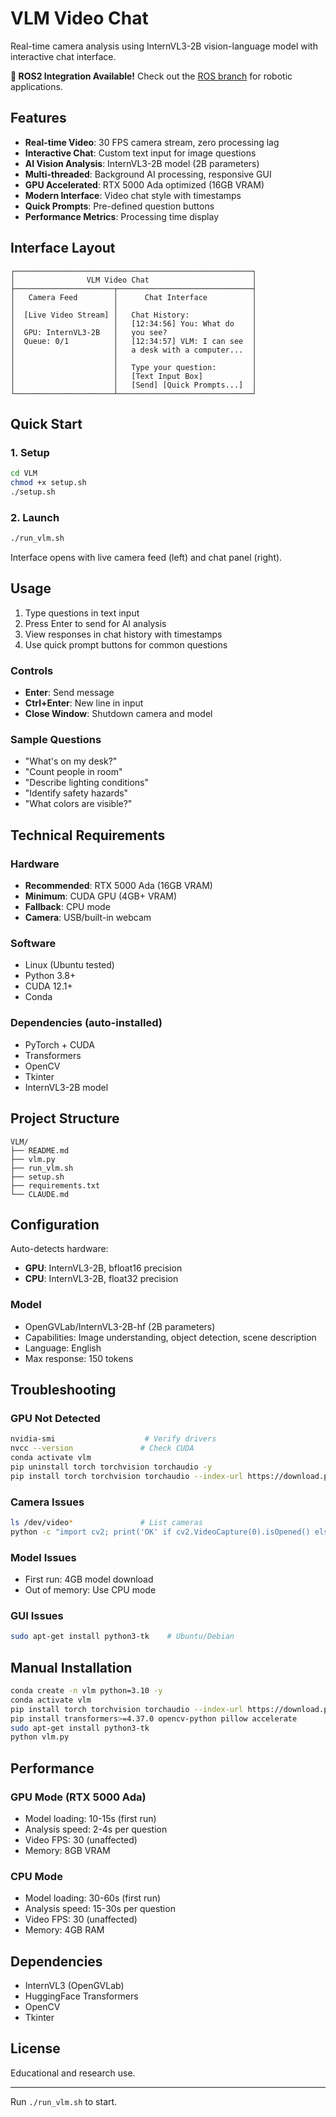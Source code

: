 # VLM Video Chat

Real-time camera analysis using InternVL3-2B vision-language model with interactive chat interface.

**🤖 ROS2 Integration Available!** Check out the [ROS branch](../../tree/ROS) for robotic applications.

## Features

- **Real-time Video**: 30 FPS camera stream, zero processing lag
- **Interactive Chat**: Custom text input for image questions
- **AI Vision Analysis**: InternVL3-2B model (2B parameters)
- **Multi-threaded**: Background AI processing, responsive GUI
- **GPU Accelerated**: RTX 5000 Ada optimized (16GB VRAM)
- **Modern Interface**: Video chat style with timestamps
- **Quick Prompts**: Pre-defined question buttons
- **Performance Metrics**: Processing time display

## Interface Layout

```
┌─────────────────────────────────────────────────────┐
│                VLM Video Chat                       │
├──────────────────────┬──────────────────────────────┤
│   Camera Feed        │      Chat Interface          │
│                      │                              │
│  [Live Video Stream] │   Chat History:              │
│                      │   [12:34:56] You: What do    │
│  GPU: InternVL3-2B   │   you see?                   │
│  Queue: 0/1          │   [12:34:57] VLM: I can see  │
│                      │   a desk with a computer...  │
│                      │                              │
│                      │   Type your question:        │
│                      │   [Text Input Box]           │
│                      │   [Send] [Quick Prompts...]  │
└──────────────────────┴──────────────────────────────┘
```

## Quick Start

### 1. Setup

```bash
cd VLM
chmod +x setup.sh
./setup.sh
```

### 2. Launch

```bash
./run_vlm.sh
```

Interface opens with live camera feed (left) and chat panel (right).

## Usage

1. Type questions in text input
2. Press Enter to send for AI analysis
3. View responses in chat history with timestamps
4. Use quick prompt buttons for common questions

### Controls
- **Enter**: Send message
- **Ctrl+Enter**: New line in input
- **Close Window**: Shutdown camera and model

### Sample Questions
- "What's on my desk?"
- "Count people in room"
- "Describe lighting conditions"
- "Identify safety hazards"
- "What colors are visible?"

## Technical Requirements

### Hardware
- **Recommended**: RTX 5000 Ada (16GB VRAM)
- **Minimum**: CUDA GPU (4GB+ VRAM)
- **Fallback**: CPU mode
- **Camera**: USB/built-in webcam

### Software
- Linux (Ubuntu tested)
- Python 3.8+
- CUDA 12.1+
- Conda

### Dependencies (auto-installed)
- PyTorch + CUDA
- Transformers
- OpenCV
- Tkinter
- InternVL3-2B model

## Project Structure

```
VLM/
├── README.md
├── vlm.py
├── run_vlm.sh
├── setup.sh
├── requirements.txt
└── CLAUDE.md
```

## Configuration

Auto-detects hardware:
- **GPU**: InternVL3-2B, bfloat16 precision
- **CPU**: InternVL3-2B, float32 precision

### Model
- OpenGVLab/InternVL3-2B-hf (2B parameters)
- Capabilities: Image understanding, object detection, scene description
- Language: English
- Max response: 150 tokens

## Troubleshooting

### GPU Not Detected
```bash
nvidia-smi                    # Verify drivers
nvcc --version               # Check CUDA
conda activate vlm
pip uninstall torch torchvision torchaudio -y
pip install torch torchvision torchaudio --index-url https://download.pytorch.org/whl/cu121
```

### Camera Issues
```bash
ls /dev/video*               # List cameras
python -c "import cv2; print('OK' if cv2.VideoCapture(0).isOpened() else 'Failed')"
```

### Model Issues
- First run: 4GB model download
- Out of memory: Use CPU mode

### GUI Issues
```bash
sudo apt-get install python3-tk    # Ubuntu/Debian
```

## Manual Installation

```bash
conda create -n vlm python=3.10 -y
conda activate vlm
pip install torch torchvision torchaudio --index-url https://download.pytorch.org/whl/cu121
pip install transformers>=4.37.0 opencv-python pillow accelerate
sudo apt-get install python3-tk
python vlm.py
```

## Performance

### GPU Mode (RTX 5000 Ada)
- Model loading: 10-15s (first run)
- Analysis speed: 2-4s per question
- Video FPS: 30 (unaffected)
- Memory: 8GB VRAM

### CPU Mode
- Model loading: 30-60s (first run) 
- Analysis speed: 15-30s per question
- Video FPS: 30 (unaffected)
- Memory: 4GB RAM

## Dependencies

- InternVL3 (OpenGVLab)
- HuggingFace Transformers
- OpenCV
- Tkinter

## License

Educational and research use.

---

Run `./run_vlm.sh` to start.